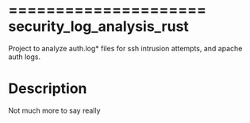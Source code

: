 =====================
security_log_analysis_rust
=====================


Project to analyze auth.log* files for ssh intrusion attempts, and apache auth logs.


Description
===========

Not much more to say really
